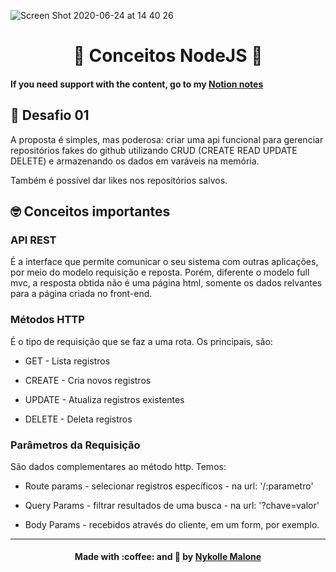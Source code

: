 ![Screen Shot 2020-06-24 at 14 40 26](https://user-images.githubusercontent.com/54912285/85605620-b59af580-b628-11ea-9c7a-f318a42dbba3.png)
<h1 align="center">
  🚀 Conceitos NodeJS 🚀
</h1>

#### If you need support with the content, go to my [Notion notes](https://www.notion.so/S01-Back-end-com-Node-js-dc22b035c8204c32ad0085c30b964c10)
  
## 🚀 Desafio 01 
A proposta é simples, mas poderosa: criar uma api funcional para gerenciar repositórios fakes do github utilizando CRUD (CREATE READ UPDATE DELETE) e armazenando os dados em varáveis na memória.

Também é possível dar likes nos repositórios salvos.

##  🤓 Conceitos importantes
### API REST
É a interface que permite comunicar o seu sistema com outras aplicações, por meio do modelo requisição e reposta. Porém, diferente o modelo full mvc, a resposta obtida não é uma página html, somente os dados relvantes para a página criada no front-end.

### Métodos HTTP
É o tipo de requisição que se faz a uma rota. Os principais, são:

* GET - Lista registros

* CREATE - Cria novos registros

* UPDATE - Atualiza registros existentes

* DELETE - Deleta registros

### Parâmetros da Requisição
São dados complementares ao método http. Temos:

* Route params - selecionar registros específicos - na url: '/:parametro'

* Query Params - filtrar resultados de uma busca - na url: '?chave=valor'

* Body Params - recebidos através do cliente, em um form, por exemplo.


***

<h4 align="center">
    Made with :coffee: and 💜 by <a href="https://www.linkedin.com/in/nykollemalone/" target="_blank">Nykolle Malone</a>
</h4>

